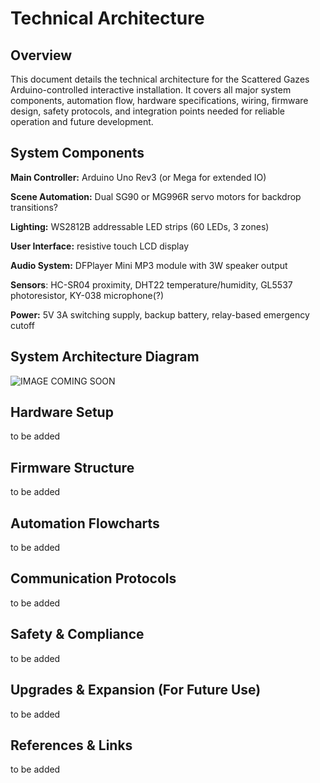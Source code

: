 # Technical Architecture
## Overview

This document details the technical architecture for the Scattered Gazes Arduino-controlled interactive installation. It covers all major system components, automation flow, hardware specifications, wiring, firmware design, safety protocols, and integration points needed for reliable operation and future development.

## System Components

**Main Controller:** Arduino Uno Rev3 (or Mega for extended IO)

**Scene Automation:** Dual SG90 or MG996R servo motors for backdrop transitions?

**Lighting:** WS2812B addressable LED strips (60 LEDs, 3 zones)

**User Interface:** resistive touch LCD display

**Audio System:** DFPlayer Mini MP3 module with 3W speaker output

**Sensors**: HC-SR04 proximity, DHT22 temperature/humidity, GL5537 photoresistor, KY-038 microphone(?)

**Power:** 5V 3A switching supply, backup battery, relay-based emergency cutoff

## System Architecture Diagram

![IMAGE COMING SOON](images/filename.png)


## Hardware Setup

to be added

## Firmware Structure

to be added

## Automation Flowcharts

to be added

## Communication Protocols

to be added

## Safety & Compliance

to be added

## Upgrades & Expansion (For Future Use)

to be added

## References & Links

to be added
